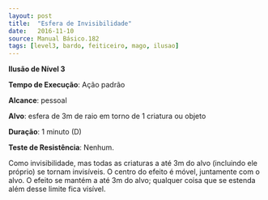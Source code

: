 ```yaml
---
layout: post
title:  "Esfera de Invisibilidade"
date:   2016-11-10
source: Manual Básico.182
tags: [level3, bardo, feiticeiro, mago, ilusao]
---
```


**Ilusão de Nível 3**

**Tempo de Execução**: Ação padrão

**Alcance**: pessoal

**Alvo**: esfera de 3m de raio em torno de 1 criatura ou objeto

**Duração**: 1 minuto (D)

**Teste de Resistência**: Nenhum.

Como invisibilidade, mas todas as criaturas a até 3m do alvo (incluindo ele próprio) se tornam invisíveis. 
O centro do efeito é móvel, juntamente com o alvo.
O efeito se mantém a até 3m do alvo; qualquer coisa que se estenda além desse limite fica visível.
